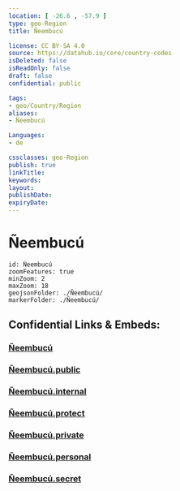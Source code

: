 ```yaml
---
location: [ -26.6 , -57.9 ] 
type: geo-Region
title: Ñeembucú

license: CC BY-SA 4.0
source: https://datahub.io/core/country-codes
isDeleted: false
isReadOnly: false
draft: false
confidential: public

tags:
- geo/Country/Region
aliases:
- Ñeembucú

Languages:
- de

cssclasses: geo-Region
publish: true
linkTitle: 
keywords: 
layout: 
publishDate: 
expiryDate: 
---
```


# Ñeembucú

```leaflet
id: Ñeembucú
zoomFeatures: true 
minZoom: 2 
maxZoom: 18
geojsonFolder: ./Ñeembucú/
markerFolder: ./Ñeembucú/
```


## Confidential Links & Embeds: 

### [Ñeembucú](/_Standards/Earth/Continent/America~South/Paraguay/departments~Paraguay/Ñeembucú.md) 

### [Ñeembucú.public](/_public/Earth/Continent/America~South/Paraguay/departments~Paraguay/Ñeembucú.public.md) 

### [Ñeembucú.internal](/_internal/Earth/Continent/America~South/Paraguay/departments~Paraguay/Ñeembucú.internal.md) 

### [Ñeembucú.protect](/_protect/Earth/Continent/America~South/Paraguay/departments~Paraguay/Ñeembucú.protect.md) 

### [Ñeembucú.private](/_private/Earth/Continent/America~South/Paraguay/departments~Paraguay/Ñeembucú.private.md) 

### [Ñeembucú.personal](/_personal/Earth/Continent/America~South/Paraguay/departments~Paraguay/Ñeembucú.personal.md) 

### [Ñeembucú.secret](/_secret/Earth/Continent/America~South/Paraguay/departments~Paraguay/Ñeembucú.secret.md)

